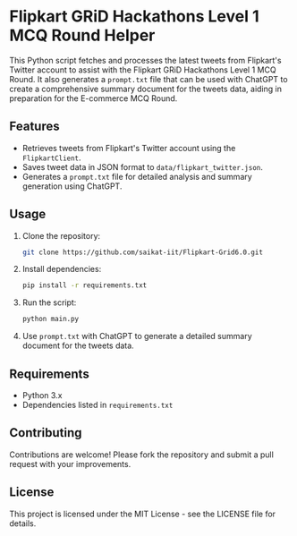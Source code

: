 # Flipkart GRiD Hackathons Level 1 MCQ Round Helper

This Python script fetches and processes the latest tweets from Flipkart's Twitter account to assist with the Flipkart GRiD Hackathons Level 1 MCQ Round. It also generates a `prompt.txt` file that can be used with ChatGPT to create a comprehensive summary document for the tweets data, aiding in preparation for the E-commerce MCQ Round.

## Features

- Retrieves tweets from Flipkart's Twitter account using the `FlipkartClient`.
- Saves tweet data in JSON format to `data/flipkart_twitter.json`.
- Generates a `prompt.txt` file for detailed analysis and summary generation using ChatGPT.

## Usage

1. Clone the repository:
   ```bash
   git clone https://github.com/saikat-iit/Flipkart-Grid6.0.git
   ```

2. Install dependencies:
   ```bash
   pip install -r requirements.txt
   ```

3. Run the script:
   ```bash
   python main.py
   ```

4. Use `prompt.txt` with ChatGPT to generate a detailed summary document for the tweets data.

## Requirements

- Python 3.x
- Dependencies listed in `requirements.txt`

## Contributing

Contributions are welcome! Please fork the repository and submit a pull request with your improvements.

## License

This project is licensed under the MIT License - see the LICENSE file for details.
